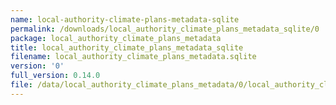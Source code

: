 ```yaml
---
name: local-authority-climate-plans-metadata-sqlite
permalink: /downloads/local_authority_climate_plans_metadata_sqlite/0
package: local_authority_climate_plans_metadata
title: local_authority_climate_plans_metadata_sqlite
filename: local_authority_climate_plans_metadata.sqlite
version: '0'
full_version: 0.14.0
file: /data/local_authority_climate_plans_metadata/0/local_authority_climate_plans_metadata.sqlite
---
```

